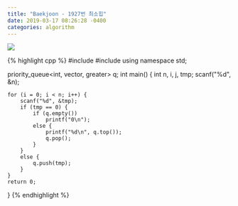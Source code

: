 ```yaml
---
title: "Baekjoon - 1927번 최소힙"
date: 2019-03-17 08:26:28 -0400
categories: algorithm
---
```



<img src="https://user-images.githubusercontent.com/49894861/63259179-aafd2a80-c2b8-11e9-8d38-b6c2a07f692d.png" />



{% highlight cpp %}
#include <cstdio>
#include <queue>
using namespace std;

priority_queue<int, vector<int>, greater<int>> q;
int main() {
	int n, i, j, tmp;
	scanf("%d", &n);

	for (i = 0; i < n; i++) {
		scanf("%d", &tmp);
		if (tmp == 0) {
			if (q.empty())
				printf("0\n");
			else {
				printf("%d\n", q.top());
				q.pop();
			}
		}
		else {
			q.push(tmp);
		}
	}
	return 0;
}
{% endhighlight %}
